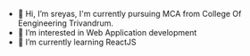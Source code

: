 - 👋 Hi, I’m sreyas, I'm currently pursuing MCA from College Of Eengineering Trivandrum.
- 👀 I’m interested in Web Application development
- 🌱 I’m currently learning ReactJS


<!---
sreyas-sc/sreyas-sc is a ✨ special ✨ repository because its `README.md` (this file) appears on your GitHub profile.
You can click the Preview link to take a look at your changes.
--->

